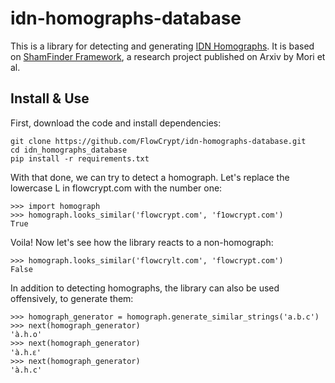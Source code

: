 # idn-homographs-database

This is a library for detecting and generating [IDN Homographs](https://en.wikipedia.org/wiki/IDN_homograph_attack). It is based on [ShamFinder Framework](https://arxiv.org/abs/1909.07539), a research project published on Arxiv by Mori et al. 

## Install & Use

First, download the code and install dependencies:

```shell
git clone https://github.com/FlowCrypt/idn-homographs-database.git
cd idn_homographs_database
pip install -r requirements.txt
```

With that done, we can try to detect a homograph. Let's replace the lowercase L in flowcrypt.com with the number one:

```python3
>>> import homograph
>>> homograph.looks_similar('flowcrypt.com', 'f1owcrypt.com')
True
```

Voila! Now let's see how the library reacts to a non-homograph:

```python3
>>> homograph.looks_similar('flowcrylt.com', 'flowcrypt.com')
False
```

In addition to detecting homographs, the library can also be used offensively, to generate them:

```python3
>>> homograph_generator = homograph.generate_similar_strings('a.b.c')
>>> next(homograph_generator)
'à.h.o'
>>> next(homograph_generator)
'à.h.𑣎'
>>> next(homograph_generator)
'à.h.с'
```

